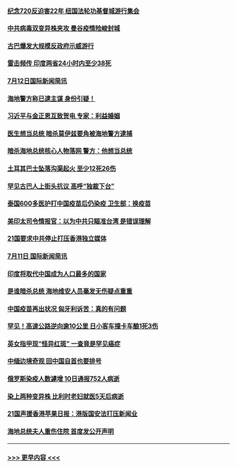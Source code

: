#### [纪念720反迫害22年 纽国法轮功基督城游行集会](../pages/prog202/a103163768.md?t=07122151) 
#### [中共病毒双变异株夹攻 曼谷疫情险峻封城](../pages/prog202/a103163682.md?t=07122151) 
#### [古巴爆发大规模反政府示威游行](../pages/prog202/a103163644.md?t=07122151) 
#### [雷击频传 印度两省24小时内至少38死](../pages/prog202/a103163602.md?t=07122151) 
#### [7月12日国际新闻简讯](../pages/prog202/a103163608.md?t=07122151) 
#### [海地警方称已逮主谋 身份引疑！](../pages/prog202/a103163610.md?t=07122151) 
#### [习近平与金正恩互致贺电 专家：利益婚姻](../pages/prog202/a103163583.md?t=07122151) 
#### [医生想当总统 暗杀莫伊兹要角被海地警方逮捕](../pages/prog202/a103163542.md?t=07122151) 
#### [暗杀海地总统核心人物落网 警方：他想当总统](../pages/prog202/a103163552.md?t=07122151) 
#### [土耳其巴士坠落沟渠起火 至少12死26伤](../pages/prog202/a103163527.md?t=07122151) 
#### [罕见古巴人上街头抗议  高呼“独裁下台”](../pages/prog202/a103163501.md?t=07122151) 
#### [泰国600多医护打中国疫苗后仍染疫 卫生部：换疫苗](../pages/prog202/a103163512.md?t=07122151) 
#### [美印太司令情报官：以为中共只瞄准台湾 是错误理解](../pages/prog202/a103163386.md?t=07122151) 
#### [21国要求中共停止打压香港独立媒体](../pages/prog202/a103163364.md?t=07122151) 
#### [7月11日 国际新闻简讯](../pages/prog202/a103163267.md?t=07122151) 
#### [印度将取代中国成为人口最多的国家](../pages/prog202/a103163246.md?t=07122151) 
#### [是谁暗杀总统 海地维安人员毫发无伤疑点重重](../pages/prog202/a103163186.md?t=07122151) 
#### [中国疫苗再出状况 匈牙利诉苦：真的有问题](../pages/prog202/a103163137.md?t=07122151) 
#### [罕见！高速公路逆向逾10公里 日小客车撞卡车酿1死3伤](../pages/prog202/a103163151.md?t=07122151) 
#### [英女指甲现“怪异红斑” 一查竟是罕见癌症](../pages/prog202/a103163131.md?t=07122151) 
#### [中缅边境奇观 回中国自首也要排号](../pages/prog202/a103163083.md?t=07122151) 
#### [俄罗斯染疫人数遽增 10日通报752人病逝](../pages/prog202/a103163066.md?t=07122151) 
#### [染上两种变异株 比利时老妇就医5天后病逝](../pages/prog202/a103163033.md?t=07122151) 
#### [21国声援香港苹果日报：港版国安法打压新闻业](../pages/prog202/a103163032.md?t=07122151) 
#### [海地总统夫人重伤住院 首度发公开声明](../pages/prog202/a103162991.md?t=07122151) 

----
#### [ >>> 更早内容 <<< ](../indexes/prog202-earlier.md)

